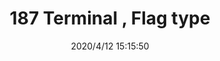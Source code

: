﻿---
layout: post 
title: 187 Terminal , Flag type
tags: 
categories: housing-terminal
overview: 187
series: 
part_number: STO-41-187N
thumb_img: static/202006/316-thumb-20200630083504.jpg
small_img: static/202006/316-20200630083504.jpg
date: 2020/4/12 15:15:50
---



